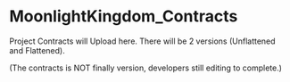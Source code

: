 # MoonlightKingdom_Contracts
Project Contracts will Upload here.
There will be 2 versions (Unflattened and Flattened).

(The contracts is NOT finally version, developers still editing to complete.)
